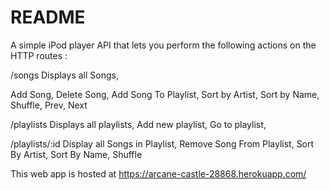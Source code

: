 # README

A simple iPod player API that lets you perform the following actions on the HTTP routes :

/songs
Displays all Songs,

Add Song,
Delete Song,
Add Song To Playlist,
Sort by Artist,
Sort by Name,
Shuffle,
Prev,
Next

/playlists
Displays all playlists,
Add new playlist,
Go to playlist,

/playlists/:id
Display all Songs in Playlist,
Remove Song From Playlist,
Sort By Artist,
Sort By Name,
Shuffle

This web app is hosted at https://arcane-castle-28868.herokuapp.com/


